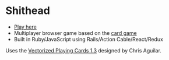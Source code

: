 # Shithead

- [Play here](https://zduci-shithead.herokuapp.com)
- Multiplayer browser game based on the [card game](https://en.wikipedia.org/wiki/Shithead_(card_game))
- Built in Ruby/JavaScript using Rails/Action Cable/React/Redux

Uses the [Vectorized Playing Cards 1.3](http://code.google.com/p/vectorized-playing-cards/) designed by Chris Aguilar.
